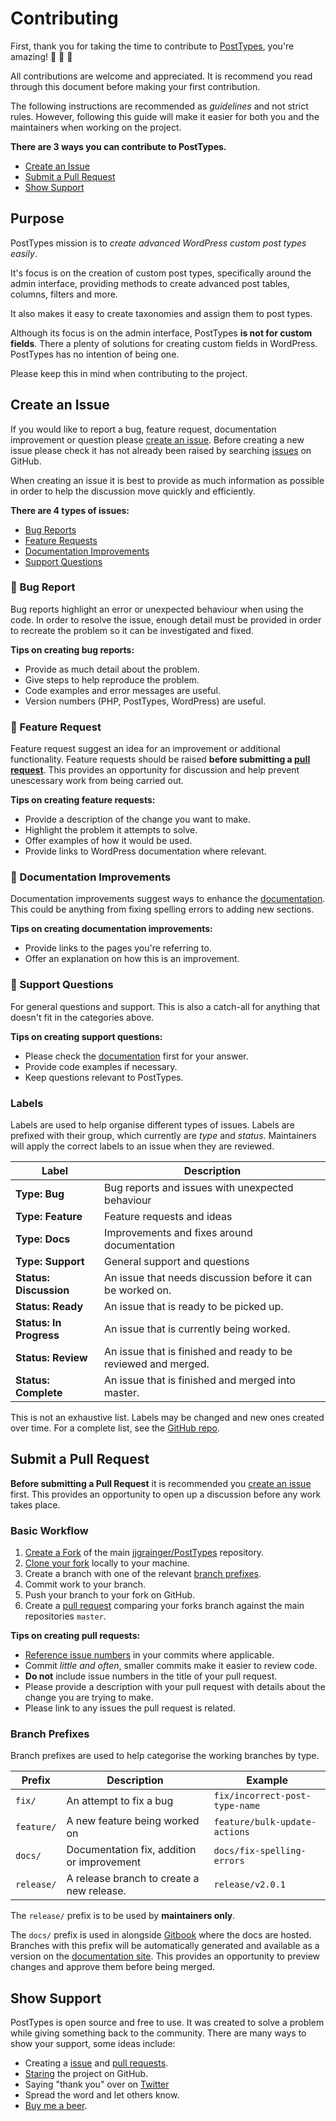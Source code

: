 # Contributing

First, thank you for taking the time to contribute to [PostTypes](https://github.com/jjgrainger/PostTypes), you're amazing! 🎉 👏 🙌

All contributions are welcome and appreciated. It is recommend you read through this document before making your first contribution.

The following instructions are recommended as _guidelines_ and not strict rules. However, following this guide will make it easier for both you and the maintainers when working on the project.

**There are 3 ways you can contribute to PostTypes.**

* [Create an Issue](#create-an-issue)
* [Submit a Pull Request](#submit-a-pull-request)
* [Show Support](#show-support)

## Purpose

PostTypes mission is to _create advanced WordPress custom post types easily_.

It's focus is on the creation of custom post types, specifically around the admin interface, providing methods to create advanced post tables, columns, filters and more.

It also makes it easy to create taxonomies and assign them to post types.

Although its focus is on the admin interface, PostTypes **is not for custom fields**. There a plenty of solutions for creating custom fields in WordPress. PostTypes has no intention of being one.

Please keep this in mind when contributing to the project.

## Create an Issue

If you would like to report a bug, feature request, documentation improvement or question please [create an issue](https://github.com/jjgrainger/PostTypes/issues/new). Before creating a new issue please check it has not already been raised by searching [issues](https://github.com/jjgrainger/PostTypes/issues) on GitHub.

When creating an issue it is best to provide as much information as possible in order to help the discussion move quickly and efficiently.

**There are 4 types of issues:**

* [Bug Reports](#bug-report)
* [Feature Requests](#feature-request)
* [Documentation Improvements](#documentation-improvement)
* [Support Questions](#support-questions)

### 🐛 Bug Report

Bug reports highlight an error or unexpected behaviour when using the code. In order to resolve the issue, enough detail must be provided in order to recreate the problem so it can be investigated and fixed.

**Tips on creating bug reports:**

* Provide as much detail about the problem.
* Give steps to help reproduce the problem.
* Code examples and error messages are useful.
* Version numbers (PHP, PostTypes, WordPress) are useful.

### 🚀 Feature Request

Feature request suggest an idea for an improvement or additional functionality. Feature requests should be raised **before submitting a [pull request](#submit-a-pull-request)**. This provides an opportunity for discussion and help prevent unescessary work from being carried out.

**Tips on creating feature requests:**

* Provide a description of the change you want to make.
* Highlight the problem it attempts to solve.
* Offer examples of how it would be used.
* Provide links to WordPress documentation where relevant.

### 📖 Documentation Improvements

Documentation improvements suggest ways to enhance the [documentation](https://posttypes.jjgrainger.co.uk). This could be anything from fixing spelling errors to adding new sections.

**Tips on creating documentation improvements:**

* Provide links to the pages you're referring to.
* Offer an explanation on how this is an improvement.

### 🎈 Support Questions

For general questions and support. This is also a catch-all for anything that doesn't fit in the categories above.

**Tips on creating support questions:**

* Please check the [documentation](https://posttypes.jjgrainger.co.uk) first for your answer.
* Provide code examples if necessary.
* Keep questions relevant to PostTypes.

### Labels

Labels are used to help organise different types of issues. Labels are prefixed with their group, which currently are _type_ and _status_. Maintainers will apply the correct labels to an issue when they are reviewed.

| Label | Description |
| --- | --- |
| **Type: Bug** | Bug reports and issues with unexpected behaviour |
| **Type: Feature** | Feature requests and ideas |
| **Type: Docs** | Improvements and fixes around documentation |
| **Type: Support** | General support and questions |
| **Status: Discussion** | An issue that needs discussion before it can be worked on. |
| **Status: Ready** | An issue that is ready to be picked up. |
| **Status: In Progress** | An issue that is currently being worked. |
| **Status: Review** | An issue that is finished and ready to be reviewed and merged. |
| **Status: Complete** | An issue that is finished and merged into master. |

This is not an exhaustive list. Labels may be changed and new ones created over time. For a complete list, see the [GitHub repo](https://github.com/jjgrainger/PostTypes/labels).

## Submit a Pull Request

**Before submitting a Pull Request** it is recommended you [create an issue](#create-an-issue) first. This provides an opportunity to open up a discussion before any work takes place.

### Basic Workflow

1. [Create a Fork](https://guides.github.com/activities/forking/#fork) of the main [jjgrainger/PostTypes](https://github.com/jjgrainger/PostTypes) repository.
1. [Clone your fork](https://guides.github.com/activities/forking/#clone) locally to your machine.
1. Create a branch with one of the relevant [branch prefixes](#branch-prefixes).
1. Commit work to your branch.
1. Push your branch to your fork on GitHub.
1. Create a [pull request](https://github.com/jjgrainger/PostTypes/compare) comparing your forks branch against the main repositories `master`.

**Tips on creating pull requests:**

* [Reference issue numbers](https://help.github.com/articles/closing-issues-using-keywords/) in your commits where applicable.
* Commit *little and often*, smaller commits make it easier to review code.
* **Do not** include issue numbers in the title of your pull request.
* Please provide a description with your pull request with details about the change you are trying to make.
* Please link to any issues the pull request is related.

### Branch Prefixes

Branch prefixes are used to help categorise the working branches by type.

| Prefix | Description | Example |
| --- | --- | --- |
| `fix/` | An attempt to fix a bug | `fix/incorrect-post-type-name` |
| `feature/` | A new feature being worked on | `feature/bulk-update-actions` |
| `docs/` | Documentation fix, addition or improvement | `docs/fix-spelling-errors` |
| `release/` | A release branch to create a new release. | `release/v2.0.1` |

The `release/` prefix is to be used by **maintainers only**.

The `docs/` prefix is used in alongside [Gitbook](https://www.gitbook.com/) where the docs are hosted. Branches with this prefix will be automatically generated and available as a version on the [documentation site](https://posttypes.jjgrainger.co.uk). This provides an opportunity to preview changes and approve them before being merged.

## Show Support

PostTypes is open source and free to use. It was created to solve a problem while giving something back to the community. There are many ways to show your support, some ideas include:

* Creating a [issue](https://github.com/jjgrainger/PostTypes/issues/new) and [pull requests](https://github.com/jjgrainger/PostTypes/compare).
* [Staring](https://github.com/jjgrainger/PostTypes/stargazers) the project on GitHub.
* Saying "thank you" over on [Twitter](https://twitter.com/jjgrainger)
* Spread the word and let others know.
* [Buy me a beer](https://www.paypal.me/jjgrainger/5).
